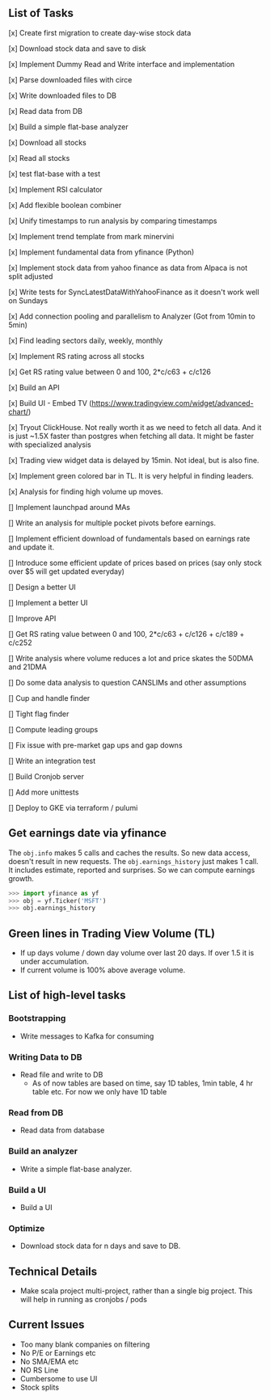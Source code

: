 ## List of Tasks

[x] Create first migration to create day-wise stock data

[x] Download stock data and save to disk

[x] Implement Dummy Read and Write interface and implementation

[x] Parse downloaded files with circe

[x] Write downloaded files to DB

[x] Read data from DB

[x] Build a simple flat-base analyzer

[x] Download all stocks

[x] Read all stocks

[x] test flat-base with a test

[x] Implement RSI calculator

[x] Add flexible boolean combiner

[x] Unify timestamps to run analysis by comparing timestamps

[x] Implement trend template from mark minervini

[x] Implement fundamental data from yfinance (Python)

[x] Implement stock data from yahoo finance as data from Alpaca is not split adjusted

[x] Write tests for SyncLatestDataWithYahooFinance as it doesn't work well on Sundays

[x] Add connection pooling and parallelism to Analyzer (Got from 10min to 5min)

[x] Find leading sectors daily, weekly, monthly

[x] Implement RS rating across all stocks

[x] Get RS rating value between 0 and 100, 2*c/c63 + c/c126

[x] Build an API

[x] Build UI - Embed TV (https://www.tradingview.com/widget/advanced-chart/)

[x] Tryout ClickHouse. Not really worth it as we need to fetch all data. And it is just ~1.5X faster than postgres when fetching all data. It might be faster with specialized analysis

[x] Trading view widget data is delayed by 15min. Not ideal, but is also fine.

[x] Implement green colored bar in TL. It is very helpful in finding leaders.

[x] Analysis for finding high volume up moves.

[] Implement launchpad around MAs

[] Write an analysis for multiple pocket pivots before earnings.

[] Implement efficient download of fundamentals based on earnings rate and update it.

[] Introduce some efficient update of prices based on prices (say only stock over $5 will get updated everyday)

[] Design a better UI

[] Implement a better UI

[] Improve API

[] Get RS rating value between 0 and 100, 2*c/c63 + c/c126 + c/c189 + c/c252

[] Write analysis where volume reduces a lot and price skates the 50DMA and 21DMA

[] Do some data analysis to question CANSLIMs and other assumptions

[] Cup and handle finder

[] Tight flag finder

[] Compute leading groups

[] Fix issue with pre-market gap ups and gap downs

[] Write an integration test

[] Build Cronjob server

[] Add more unittests

[] Deploy to GKE via terraform / pulumi

## Get earnings date via yfinance
The `obj.info` makes 5 calls and caches the results. So new data access, doesn't result in new requests.
The `obj.earnings_history` just makes 1 call. It includes estimate, reported and surprises. So we can compute earnings growth.
```python
>>> import yfinance as yf
>>> obj = yf.Ticker('MSFT')
>>> obj.earnings_history
```

## Green lines in Trading View Volume (TL)
* If up days volume / down day volume over last 20 days. If over 1.5 it is under accumulation.
* If current volume is 100% above average volume.

## List of high-level tasks

### Bootstrapping

* Write messages to Kafka for consuming

### Writing Data to DB

* Read file and write to DB
    * As of now tables are based on time, say 1D tables, 1min table, 4 hr table etc. For now we only have 1D table

### Read from DB

* Read data from database

### Build an analyzer

* Write a simple flat-base analyzer.

### Build a UI

* Build a UI

### Optimize

* Download stock data for n days and save to DB.

## Technical Details

* Make scala project multi-project, rather than a single big project. This will help in running as cronjobs / pods

## Current Issues
* Too many blank companies on filtering
* No P/E or Earnings etc
* No SMA/EMA etc
* NO RS Line
* Cumbersome to use UI
* Stock splits